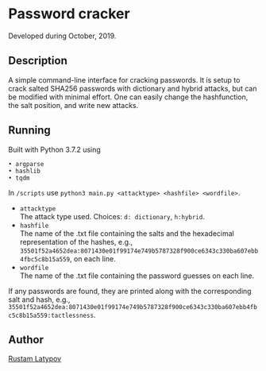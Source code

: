 # Password cracker 

Developed during October, 2019.

## Description

A simple command-line interface for cracking passwords. It is setup to crack salted SHA256  passwords with dictionary and hybrid attacks, but can be modified with minimal effort. One can easily change the hashfunction, the salt position, and write new attacks.

## Running

Built with Python 3.7.2 using

```
• argparse
• hashlib
• tqdm
```

In `/scripts` use `python3 main.py <attacktype> <hashfile> <wordfile>`. <br/>

- `attacktype` <br/>
The attack type used. Choices: `d: dictionary`, `h:hybrid`.
- `hashfile` <br/>
The name of the .txt file containing the salts and the hexadecimal representation of the hashes, e.g.,  `35501f52a4652dea:8071430e01f99174e749b5787328f900ce6343c330ba607ebb4fbc5c8b15a559`, on each line.
- `wordfile` <br/>
The name of the .txt file containing the password guesses on each line. 

If any passwords are found, they are printed along with the corresponding salt and hash, e.g., `35501f52a4652dea:8071430e01f99174e749b5787328f900ce6343c330ba607ebb4fbc5c8b15a559:tactlessness`.

## Author

[Rustam Latypov](mailto:rustam.latypov@aalto.fi)
